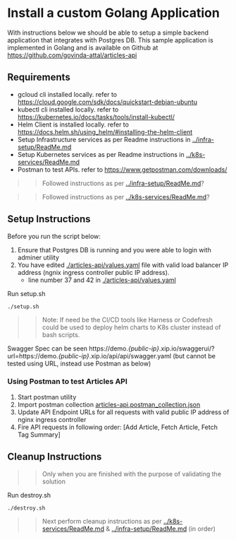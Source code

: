 # Install a custom Golang Application

With instructions below we should be able to setup a simple backend application that integrates with Postgres DB.
This sample application is implemented in Golang and is available on Github at https://github.com/govinda-attal/articles-api


## Requirements

* gcloud cli installed locally. refer to https://cloud.google.com/sdk/docs/quickstart-debian-ubuntu
* kubectl cli installed locally. refer to https://kubernetes.io/docs/tasks/tools/install-kubectl/
* Helm Client is installed locally. refer to https://docs.helm.sh/using_helm/#installing-the-helm-client
* Setup Infrastructure services as per Readme instructions in [../infra-setup/ReadMe.md](../infra-setup/ReadMe.md)
* Setup Kubernetes services as per Readme instructions in [../k8s-services/ReadMe.md](../k8s-services/ReadMe.md)
* Postman to test APIs. refer to https://www.getpostman.com/downloads/

>> Followed instructions as per [../infra-setup/ReadMe.md](../infra-setup/ReadMe.md)?

>> Followed instructions as per [../k8s-services/ReadMe.md](../k8s-services/ReadMe.md)? 

## Setup Instructions

Before you run the script below:
1. Ensure that Postgres DB is running and you were able to login with adminer utility
2. You have edited [./articles-api/values.yaml](./articles-api/values.yaml) file with valid load balancer IP address (ngnix ingress controller public IP address).
    * line number 37 and 42 in [./articles-api/values.yaml](./articles-api/values.yaml)

Run setup.sh
```
./setup.sh
```

>> Note: If need be the CI/CD tools like Harness or Codefresh could be used to deploy helm charts to K8s cluster instead of bash scripts.

Swagger Spec can be seen https://demo.*{public-ip}*.xip.io/swaggerui/?url=https://demo.*{public-ip}*.xip.io/api/api/swagger.yaml
(but cannot be tested using URL, instead use Postman as below)

### Using Postman to test Articles API 

1. Start postman utility
2. Import postman collection [articles-api.postman_collection.json](../postman-collection/articles-api.postman_collection.json)
3. Update API Endpoint URLs for all requests with valid public IP address of nginx ingress controller
4. Fire API requests in following order: [Add Article, Fetch Article, Fetch Tag Summary]


## Cleanup Instructions

>> Only when you are finished with the purpose of validating the solution


Run destroy.sh
```
./destroy.sh
```

>> Next perform cleanup instructions as per [../k8s-services/ReadMe.md](../k8s-services/ReadMe.md) & [../infra-setup/ReadMe.md](../infra-setup/ReadMe.md) (in order)
